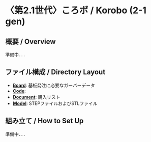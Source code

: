 # 〈第2.1世代〉ころボ / Korobo (2-1 gen)
## 概要 / Overview
準備中．．．
## ファイル構成 / Directory Layout
- [**Board**](Board): 基板発注に必要なガーバーデータ
- [**Code**](Code): 
- [**Document**](Document): 購入リスト
- [**Model**](Model): STEPファイルおよびSTLファイル
## 組み立て / How to Set Up
準備中．．．
